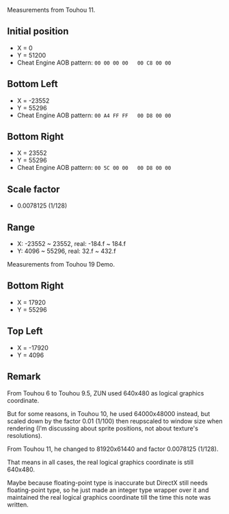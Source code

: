 Measurements from Touhou 11.
## Initial position
* X = 0
* Y = 51200
* Cheat Engine AOB pattern: `00 00 00 00   00 C8 00 00`
## Bottom Left
* X = -23552
* Y = 55296
* Cheat Engine AOB pattern: `00 A4 FF FF   00 D8 00 00`
## Bottom Right
* X = 23552
* Y = 55296
* Cheat Engine AOB pattern: `00 5C 00 00   00 D8 00 00`
## Scale factor
* 0.0078125 (1/128)
## Range
* X: -23552 ~ 23552, real: -184.f ~ 184.f
* Y: 4096 ~ 55296, real: 32.f ~ 432.f

Measurements from Touhou 19 Demo.
## Bottom Right
* X = 17920
* Y = 55296
## Top Left
* X = -17920
* Y = 4096

## Remark

From Touhou 6 to Touhou 9.5, ZUN used 640x480 as logical graphics coordinate.

But for some reasons, in Touhou 10, he used 64000x48000 instead, but scaled down by the factor 0.01 (1/100) then reupscaled to window size when rendering (I'm discussing about sprite positions, not about texture's resolutions).

From Touhou 11, he changed to 81920x61440 and factor 0.0078125 (1/128).

That means in all cases, the real logical graphics coordinate is still 640x480.

Maybe because floating-point type is inaccurate but DirectX still needs floating-point type, so he just made an integer type wrapper over it and maintained the real logical graphics coordinate till the time this note was written.
